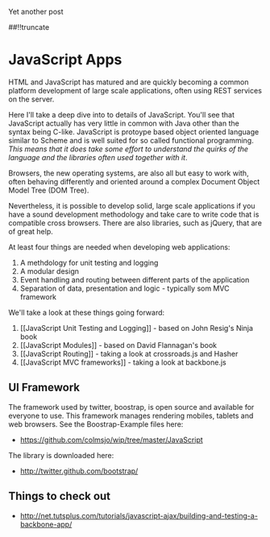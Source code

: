 Yet another post

[meta:author]: <> (Jonas Colmsjo)
[meta:title]: <> (JavaScript_Apps.md)
[meta:date]: <> (2012-01-01)
[meta:nested:key]: <> (Metadata value)

##!!truncate


JavaScript Apps
===============

HTML and JavaScript has matured and are quickly becoming a common platform development of large scale applications, often using REST services on the server.

Here I'll take a deep dive into to details of JavaScript. You'll see that JavaScript actually has very little in common with Java other than the syntax being  C-like. JavaScript is protoype based object oriented language similar to Scheme and is well suited for so called functional programming. _This means that it does take some effort to understand the quirks of the language and the libraries often used together with it_.

Browsers, the new operating systems, are also all but easy to work with, often behaving differently and oriented around a complex Document Object Model Tree (DOM Tree).

Nevertheless, it is possible to develop solid, large scale applications if you have a sound development methodology and take care to write code that is compatible cross browsers. There are also libraries, such as jQuery, that are of great help.

At least four things are needed when developing web applications:

1. A methdology for unit testing and logging 
1. A modular design
1. Event handling and routing between different parts of the application
1. Separation of data, presentation and logic - typically som MVC framework

We'll take a look at these things going forward:

1. [[JavaScript Unit Testing and Logging]] - based on John Resig's Ninja book
1. [[JavaScript Modules]] - based on David Flannagan's book
1. [[JavaScript Routing]] - taking a look at crossroads.js and Hasher
1. [[JavaScript MVC frameworks]] - taking a look at backbone.js


## UI Framework

The framework used by twitter, boostrap, is open source and available for everyone to use. This framework manages rendering mobiles, tablets and web browsers. See the Boostrap-Example files here:

* https://github.com/colmsjo/wip/tree/master/JavaScript

The library is downloaded here:

 * http://twitter.github.com/bootstrap/


## Things to check out

* http://net.tutsplus.com/tutorials/javascript-ajax/building-and-testing-a-backbone-app/
